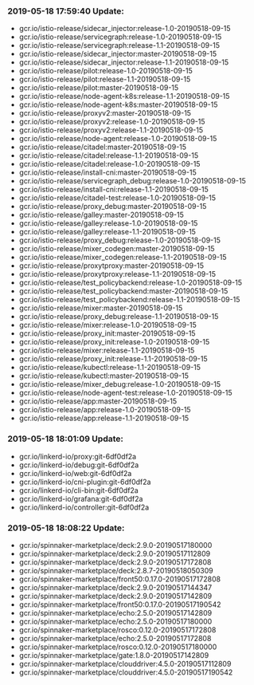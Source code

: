 ### 2019-05-18 17:59:40 Update:

- gcr.io/istio-release/sidecar_injector:release-1.0-20190518-09-15
- gcr.io/istio-release/servicegraph:release-1.0-20190518-09-15
- gcr.io/istio-release/servicegraph:release-1.1-20190518-09-15
- gcr.io/istio-release/sidecar_injector:master-20190518-09-15
- gcr.io/istio-release/sidecar_injector:release-1.1-20190518-09-15
- gcr.io/istio-release/pilot:release-1.0-20190518-09-15
- gcr.io/istio-release/pilot:release-1.1-20190518-09-15
- gcr.io/istio-release/pilot:master-20190518-09-15
- gcr.io/istio-release/node-agent-k8s:release-1.1-20190518-09-15
- gcr.io/istio-release/node-agent-k8s:master-20190518-09-15
- gcr.io/istio-release/proxyv2:master-20190518-09-15
- gcr.io/istio-release/proxyv2:release-1.0-20190518-09-15
- gcr.io/istio-release/proxyv2:release-1.1-20190518-09-15
- gcr.io/istio-release/node-agent:release-1.0-20190518-09-15
- gcr.io/istio-release/citadel:master-20190518-09-15
- gcr.io/istio-release/citadel:release-1.1-20190518-09-15
- gcr.io/istio-release/citadel:release-1.0-20190518-09-15
- gcr.io/istio-release/install-cni:master-20190518-09-15
- gcr.io/istio-release/servicegraph_debug:release-1.0-20190518-09-15
- gcr.io/istio-release/install-cni:release-1.1-20190518-09-15
- gcr.io/istio-release/citadel-test:release-1.0-20190518-09-15
- gcr.io/istio-release/proxy_debug:master-20190518-09-15
- gcr.io/istio-release/galley:master-20190518-09-15
- gcr.io/istio-release/galley:release-1.0-20190518-09-15
- gcr.io/istio-release/galley:release-1.1-20190518-09-15
- gcr.io/istio-release/proxy_debug:release-1.0-20190518-09-15
- gcr.io/istio-release/mixer_codegen:master-20190518-09-15
- gcr.io/istio-release/mixer_codegen:release-1.1-20190518-09-15
- gcr.io/istio-release/proxytproxy:master-20190518-09-15
- gcr.io/istio-release/proxytproxy:release-1.1-20190518-09-15
- gcr.io/istio-release/test_policybackend:release-1.0-20190518-09-15
- gcr.io/istio-release/test_policybackend:master-20190518-09-15
- gcr.io/istio-release/test_policybackend:release-1.1-20190518-09-15
- gcr.io/istio-release/mixer:master-20190518-09-15
- gcr.io/istio-release/proxy_debug:release-1.1-20190518-09-15
- gcr.io/istio-release/mixer:release-1.0-20190518-09-15
- gcr.io/istio-release/proxy_init:master-20190518-09-15
- gcr.io/istio-release/proxy_init:release-1.0-20190518-09-15
- gcr.io/istio-release/mixer:release-1.1-20190518-09-15
- gcr.io/istio-release/proxy_init:release-1.1-20190518-09-15
- gcr.io/istio-release/kubectl:release-1.1-20190518-09-15
- gcr.io/istio-release/kubectl:master-20190518-09-15
- gcr.io/istio-release/mixer_debug:release-1.0-20190518-09-15
- gcr.io/istio-release/node-agent-test:release-1.0-20190518-09-15
- gcr.io/istio-release/app:master-20190518-09-15
- gcr.io/istio-release/app:release-1.0-20190518-09-15
- gcr.io/istio-release/app:release-1.1-20190518-09-15
### 2019-05-18 18:01:09 Update:

- gcr.io/linkerd-io/proxy:git-6df0df2a
- gcr.io/linkerd-io/debug:git-6df0df2a
- gcr.io/linkerd-io/web:git-6df0df2a
- gcr.io/linkerd-io/cni-plugin:git-6df0df2a
- gcr.io/linkerd-io/cli-bin:git-6df0df2a
- gcr.io/linkerd-io/grafana:git-6df0df2a
- gcr.io/linkerd-io/controller:git-6df0df2a
### 2019-05-18 18:08:22 Update:

- gcr.io/spinnaker-marketplace/deck:2.9.0-20190517180000
- gcr.io/spinnaker-marketplace/deck:2.9.0-20190517112809
- gcr.io/spinnaker-marketplace/deck:2.9.0-20190517172808
- gcr.io/spinnaker-marketplace/deck:2.8.7-20190518050309
- gcr.io/spinnaker-marketplace/front50:0.17.0-20190517172808
- gcr.io/spinnaker-marketplace/deck:2.9.0-20190517144347
- gcr.io/spinnaker-marketplace/deck:2.9.0-20190517142809
- gcr.io/spinnaker-marketplace/front50:0.17.0-20190517190542
- gcr.io/spinnaker-marketplace/echo:2.5.0-20190517142809
- gcr.io/spinnaker-marketplace/echo:2.5.0-20190517180000
- gcr.io/spinnaker-marketplace/rosco:0.12.0-20190517172808
- gcr.io/spinnaker-marketplace/echo:2.5.0-20190517172808
- gcr.io/spinnaker-marketplace/rosco:0.12.0-20190517180000
- gcr.io/spinnaker-marketplace/gate:1.8.0-20190517142809
- gcr.io/spinnaker-marketplace/clouddriver:4.5.0-20190517112809
- gcr.io/spinnaker-marketplace/clouddriver:4.5.0-20190517190542
